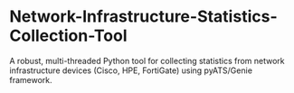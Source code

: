 # Network-Infrastructure-Statistics-Collection-Tool
A robust, multi-threaded Python tool for collecting statistics from network infrastructure devices (Cisco, HPE, FortiGate) using pyATS/Genie framework.
